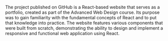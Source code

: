 The project published on GitHub is a React-based website that serves as a portfolio, created as part of the Advanced Web Design course. Its purpose was to gain familiarity with the fundamental concepts of React and to put that knowledge into practice. The website features various components that were built from scratch, demonstrating the ability to design and implement a responsive and functional web application using React.